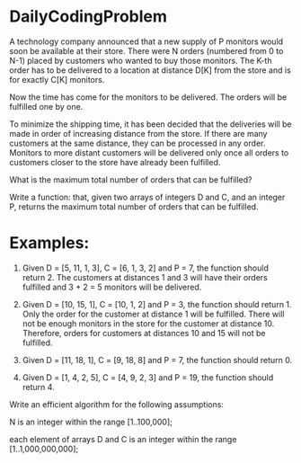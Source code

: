 # DailyCodingProblem
A technology company announced that a new supply of P monitors would soon be available at their store. There were N orders (numbered from 0 to N-1) placed by customers who wanted to buy those monitors. The K-th order has to be delivered to a location at distance D[K] from the store and is for exactly C[K] monitors.

Now the time has come for the monitors to be delivered. The orders will be fulfilled one by one.

To minimize the shipping time, it has been decided that the deliveries will be made in order of increasing distance from the store. If there are many customers at the same distance, they can be processed in any order. Monitors to more distant customers will be delivered only once all orders to customers closer to the store have already been fulfilled.

What is the maximum total number of orders that can be fulfilled?

Write a function:
that, given two arrays of integers D and C, and an integer P, returns the maximum total number of orders that can be fulfilled.

# Examples:

1. Given D = [5, 11, 1, 3], C = [6, 1, 3, 2] and P = 7, the function should return 2. The customers at distances 1 and 3 will have their orders fulfilled and 3 + 2 = 5 monitors will be delivered.

2. Given D = [10, 15, 1], C = [10, 1, 2] and P = 3, the function should return 1. Only the order for the customer at distance 1 will be fulfilled. There will not be enough monitors in the store for the customer at distance 10. Therefore, orders for customers at distances 10 and 15 will not be fulfilled.

3. Given D = [11, 18, 1], C = [9, 18, 8] and P = 7, the function should return 0.

4. Given D = [1, 4, 2, 5], C = [4, 9, 2, 3] and P = 19, the function should return 4.

Write an efficient algorithm for the following assumptions:

N is an integer within the range [1..100,000];

each element of arrays D and C is an integer within the range [1..1,000,000,000];
